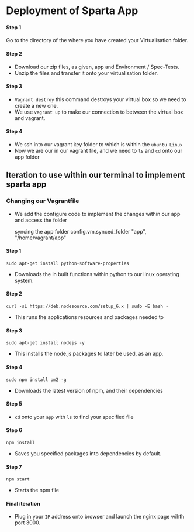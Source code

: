 <h1>Deployment of Sparta App</h1>

<h4>Step 1</h4>

Go to the directory of the where you have created your Virtualisation folder.

<h4>Step 2</h4>

- Download our zip files, as given, app and Environment / Spec-Tests.
- Unzip the files and transfer it onto your virtualisation folder.

<h4>Step 3</h4>

- `Vagrant destroy` this command destroys your virtual box so we need to create a new one.
- We use `vagrant up` to make our connection to between the virtual box and vagrant. 

<h4>Step 4</h4>

- We ssh into our vagrant key folder to which is within the `ubuntu Linux`
- Now we are our in our vagrant file, and we need to `ls` and `cd` onto our app folder

<h2>Iteration to use within our terminal to implement sparta app</h2>

<h3>Changing our Vagrantfile</h3>

- We add the configure code to implement the changes within our app and access the folder

  syncing the app folder
  config.vm.synced_folder "app", "/home/vagrant/app"

<h4>Step 1</h4>

`sudo apt-get install python-software-properties`

- Downloads the in built functions within python to our linux operating system.

<h4>Step 2</h4>

`curl -sL https://deb.nodesource.com/setup_6.x | sudo -E bash -`

- This runs the applications resources and packages needed to 

<h4>Step 3 </h4>

`sudo apt-get install nodejs -y`

- This installs the node.js packages to later be used, as an app. 

<h4>Step 4</h4>

`sudo npm install pm2 -g`

- Downloads the latest version of npm, and their dependencies 

<h4>Step 5</h4>

- `cd` onto your `app` with `ls` to find your specified file

<h4>Step 6</h4>

`npm install` 

- Saves you specified packages into dependencies by default.

<h4>Step 7</h4>

`npm start`

- Starts the npm file

<h4>Final iteration</h4>

- Plug in your `IP` address onto browser and launch the nginx page wihth port 3000.
